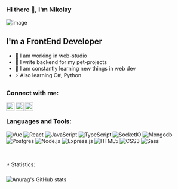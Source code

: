 ### Hi there 👋, I'm Nikolay

![image](https://www.codewars.com/users/TankistPro228/badges/large)
<!-- ![](https://komarev.com/ghpvc/?username=VladKalachev) -->

## I'm a FrontEnd Developer
- 🎉 I am working in web-studio
- 🤹 I write backend for my pet-projects
- 🥅 I am constantly learning new things in web dev
- ⚡ Also learning C#, Python

### Connect with me:

[<img align="left" alt="Николай | Telegram" width="22px" src="https://cdn-icons-png.flaticon.com/512/906/906377.png" />][tg]
[<img align="left" alt="Николай | VK" width="22px" src="https://cdn-icons-png.flaticon.com/512/145/145813.png" />][vk]
[<img align="left" alt="Николай | Instagram" width="22px" src="https://cdn-icons-png.flaticon.com/512/1409/1409946.png" />][instagram]

<br />

### Languages and Tools:

![Vue](https://img.shields.io/badge/-Vue.js-090909?style=for-the-badge&logo=vue.js)
![React](https://img.shields.io/badge/-React.js-090909?style=for-the-badge&logo=react)
![JavaScript](https://img.shields.io/badge/-JavaScript-090909?style=for-the-badge&logo=JavaScript)
![TypeScript](https://img.shields.io/badge/-TypeScript-090909?style=for-the-badge&logo=TypeScript)
![SocketIO](https://img.shields.io/badge/-Socket.IO-090909?style=for-the-badge&logo=socektio)
![Mongodb](https://img.shields.io/badge/-Mongodb-090909?style=for-the-badge&logo=mongodb)
![Postgres](https://img.shields.io/badge/postgres-090909?style=for-the-badge&logo=postgresql&logoColor=white)
![Node.js](https://img.shields.io/badge/-Node.js-090909?style=for-the-badge&logo=Node.js)
![Express.js](https://img.shields.io/badge/-Express.js-090909?style=for-the-badge&logo=Express)
![HTML5](https://img.shields.io/badge/-HTML5-090909?style=for-the-badge&logo=HTML5)
![CSS3](https://img.shields.io/badge/-CSS3-090909?style=for-the-badge&logo=CSS3)
![Sass](https://img.shields.io/badge/-Sass-090909?style=for-the-badge&logo=Sass)

<br />

  :zap: Statistics:
  <br />
  <br />
  ![Anurag's GitHub stats](https://github-readme-stats.vercel.app/api?username=tankistpro&show_icons=true&theme=radical)

<!-- [website]: https://webtricks-master.ru/ -->
[instagram]: https://www.instagram.com/niiikolay_gusev/
[vk]: https://vk.com/gusevnukolay
[tg]: https://t.me/TankistPro
